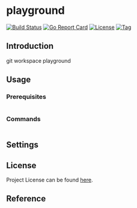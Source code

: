# playground

[![Build Status](https://github.com/repo-scm/playground/workflows/ci/badge.svg?branch=main&event=push)](https://github.com/repo-scm/playground/actions?query=workflow%3Aci)
[![Go Report Card](https://goreportcard.com/badge/github.com/repo-scm/playground)](https://goreportcard.com/report/github.com/repo-scm/playground)
[![License](https://img.shields.io/github/license/repo-scm/playground.svg)](https://github.com/repo-scm/playground/blob/main/LICENSE)
[![Tag](https://img.shields.io/github/tag/repo-scm/playground.svg)](https://github.com/repo-scm/playground/tags)



## Introduction

git workspace playground



## Usage

### Prerequisites

```bash
```

### Commands

```bash
```



## Settings



## License

Project License can be found [here](LICENSE).



## Reference
